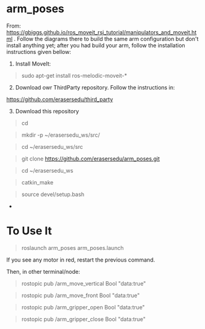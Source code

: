 # arm_poses


From: https://gbiggs.github.io/ros_moveit_rsj_tutorial/manipulators_and_moveit.html . Follow the diagrams there to build the same arm configuration but don't install anything yet; after you had build your arm, follow the installation instructions given bellow:


1. Install MoveIt:

> sudo apt-get install ros-melodic-moveit-*


2. Download owr ThirdParty repository. Follow the instructions in:

https://github.com/erasersedu/third_party

3. Download this repository

> cd

> mkdir -p ~/erasersedu_ws/src/

> cd ~/erasersedu_ws/src

> git clone https://github.com/erasersedu/arm_poses.git

> cd ~/erasersedu_ws

> catkin_make

> source devel/setup.bash

*

# To Use It

> roslaunch arm_poses arm_poses.launch

If you see any motor in red, restart the previous command.


Then, in other terminal/node:

> rostopic pub /arm_move_vertical Bool "data:true"

> rostopic pub /arm_move_front Bool "data:true"

> rostopic pub /arm_gripper_open Bool "data:true"

> rostopic pub /arm_gripper_close Bool "data:true"
